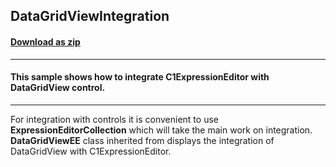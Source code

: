 ## DataGridViewIntegration
#### [Download as zip](https://minhaskamal.github.io/DownGit/#/home?url=https://github.com/GrapeCity/ComponentOne-WinForms-Samples/tree/master/NetFramework\ExpressionEditor\VB\DataGridViewIntegration)
____
#### This sample shows how to integrate C1ExpressionEditor with DataGridView control.
____
For integration with controls it is convenient to use **ExpressionEditorCollection** which will take the main work on integration.
**DataGridViewEE** class inherited from displays the integration of DataGridView with C1ExpressionEditor.

